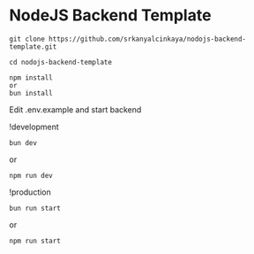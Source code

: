 # NodeJS Backend Template

```
git clone https://github.com/srkanyalcinkaya/nodojs-backend-template.git
```

```
cd nodojs-backend-template
```

```
npm install 
or
bun install
```

Edit .env.example and start backend

!development
```
bun dev 
```
or
```
npm run dev
```
!production
```
bun run start
```
or
```
npm run start
```

